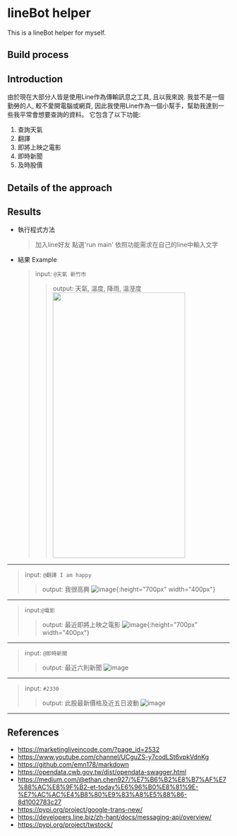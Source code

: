 # lineBot helper
  This is a lineBot helper for myself.
## Build process
  


## Introduction
  由於現在大部分人皆是使用Line作為傳輸訊息之工具, 且以我來說. 我並不是一個勤勞的人, 較不愛開電腦或網頁, 因此我使用Line作為一個小幫手，幫助我達到一些我平常會想要查詢的資料。
  它包含了以下功能:
  1. 查詢天氣
  2. 翻譯
  3. 即將上映之電影
  4. 即時新聞
  5. 及時股價

## Details of the approach

## Results
+ 執行程式方法
  > 加入line好友
  > 點選'run main'
  > 依照功能需求在自己的line中輸入文字
  
+ 結果 Example
  > input: `` @天氣 新竹市 ``
  > > output: 天氣, 溫度, 降雨, 溫溼度
  > > <img src="https://github.com/michelle4232/final_s1073349/blob/main/photos/weather.jpg" width="300" height="600">
---------------------------------------
  > input: `` @翻譯 I am happy ``
  > > output: 我很高興
  > > ![image](https://github.com/michelle4232/final_s1073349/blob/main/photos/trans.jpg){:height="700px" width="400px"}
---------------------------------------
  > input:`` @電影 ``
  > > output: 最近即將上映之電影
  > > ![image](https://github.com/michelle4232/final_s1073349/blob/main/photos/movie.jpg){:height="700px" width="400px"}
---------------------------------------
  > input: `` @即時新聞 ``
  > > output: 最近六則新聞
  > > ![image](https://github.com/michelle4232/final_s1073349/blob/main/photos/news.jpg)
---------------------------------------
  > input: `` #2330 `` 
  > > output: 此股最新價格及近五日波動
  > > ![image](https://github.com/michelle4232/final_s1073349/blob/main/photos/stock.jpg)
---------------------------------------
## References
+ https://marketingliveincode.com/?page_id=2532
+ https://www.youtube.com/channel/UCguZS-y7codLSt6vpkVdnKg
+ https://github.com/emn178/markdown
+ https://opendata.cwb.gov.tw/dist/opendata-swagger.html
+ https://medium.com/@ethan.chen927/%E7%B6%B2%E8%B7%AF%E7%88%AC%E8%9F%B2-et-today%E6%96%B0%E8%81%9E-%E7%AC%AC%E4%B8%80%E9%83%A8%E5%88%86-8d1002783c27
+ https://pypi.org/project/google-trans-new/
+ https://developers.line.biz/zh-hant/docs/messaging-api/overview/
+ https://pypi.org/project/twstock/
